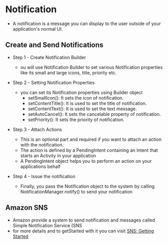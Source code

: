 # Notification
- A notification is a message you can display to the user outside of your application's normal UI.

## Create and Send Notifications
- Step 1 - Create Notification Builder
    - ou will use Notification Builder to set various Notification properties like its small and large icons, title, priority etc.

- Step 2 - Setting Notification Properties
    -  you can set its Notification properties using Builder object
        - setSmallIcon(): It sets the icon of notification.
        - setContentTitle(): It is used to set the title of notification.
        - setContentText(): It is used to set the text message.
        - setAutoCancel(): It sets the cancelable property of notification.
        - setPriority(): It sets the priority of notification.

- Step 3 - Attach Actions
    - This is an optional part and required if you want to attach an action with the notification.
    - The action is defined by a PendingIntent containing an Intent that starts an Activity in your application
    - A PendingIntent object helps you to perform an action on your applications behalf

- Step 4 - Issue the notification
    - Finally, you pass the Notification object to the system by calling NotificationManager.notify() to send your notification



## Amazon SNS
- Amazon provide a system to send notification and messages called Simple Notification Service (SNS
- for more details and to getStarted with it you can visit 
[SNS: Getting Started](https://aws.amazon.com/sns/getting-started/)
